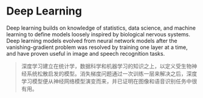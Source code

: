 # Deep Learning

Deep learning builds on knowledge of statistics, data science, and machine learning to define models loosely inspired by biological nervous systems. Deep learning models evolved from neural network models after the vanishing-gradient problem was resolved by training one layer at a time, and have proven useful in image and speech recognition tasks. 

> 深度学习建立在统计学，数据科学和机器学习的知识之上，以定义受生物神经系统松散启发的模型。消失梯度问题通过一次训练一层来解决之后，深度学习模型便从神经网络模型演变而来，并已证明在图像和语音识别任务中很有用。
